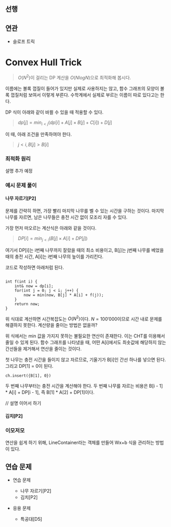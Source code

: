 ## 선행

## 연관
- 슬로프 트릭

# Convex Hull Trick

> $O(N^2)$이 걸리는 DP 계산을 $O(NlogN)$으로 최적화해 봅시다.

이름에는 볼록 껍질이 들어가 있지만 실제로 사용하지는 않고, 함수 그래프의 모양이 볼록 껍질처럼 보여서 이렇게 부른다. 수학계에서 실제로 부르는 이름이 따로 있다고는 한다.

DP 식이 아래와 같이 바뀔 수 있을 때 적용할 수 있다.

> $dp[j] = min_{i<j} ( dp[i] + A[j] \times B[j] + C[i] ) + D[j]$

이 때, 아래 조건을 만족하여야 한다.

> $j \lt i, B[j] > B[i]$

### 최적화 원리

설명 추가 예정

### 예시 문제 풀이

#### 나무 자르기[P2]

문제를 간략히 하면, 가장 빨리 마지막 나무를 벨 수 있는 시간을 구하는 것이다. 마지막 나무를 자르면, 남은 나무들은 충전 시간 없이 모조리 자를 수 있다.

가장 먼저 떠오르는 계산식은 아래와 같을 것이다.
> $DP[i] = min_{j  \lt i} (B[j] \times A[i] + DP[j])$

여기서 DP[i]는 i번째 나무까지 잘랐을 때의 최소 비용이고, B[j]는 j번째 나무를 베었을 때의 충전 시간, A[i]는 i번째 나무의 높이를 가리킨다.

코드로 작성하면 아래처럼 된다.

```

int f(int i) {
    int& now = dp[i];
    for(int j = 0; j < i; j++) {
        now = min(now, B[j] * A[i] + f(j));
    }
    return now;
}

```

위 식대로 계산하면 시간복잡도는 $O(N^2)$이다. $N = 100'000$이므로 시간 내로 문제를 해결하지 못한다. 계산량을 줄이는 방법은 없을까?

위 식에서는 min 값을 가지지 못하는 불필요한 연산이 존재한다. 이는 CHT를 이용해서 줄일 수 있게 된다. 함수 그래프를 나타냈을 때, 어떤 A[i]에서도 최솟값에 해당하지 않는 간선들을 제거해서 연산을 줄이는 것이다.

첫 나무는 충전 시간을 들이지 않고 자르므로, 기울기가 B[i]인 간선 하나를 넣으면 된다. 그리고 DP[1] = 0이 된다.

```
ch.insert({B[1], 0})
```

두 번째 나무부터는 충전 시간을 계산해야 한다. 두 번째 나무를 자르는 비용은 B[i - 1] * A[i] + DP[i - 1], 즉 B[1] * A[2] + DP[1]이다.

// 설명 이어서 하기

#### 김치[P2]

### 이모저모

연산을 쉽게 하기 위해, LineContainer라는 객체를 만들어 Wx+b 식을 관리하는 방법이 있다.

## 연습 문제

- 연습 문제
    - 나무 자르기[P2]
    - 김치[P2]

- 응용 문제
    - 특공대[D5]